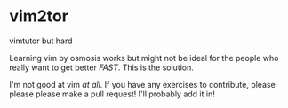 # vim2tor
vimtutor but hard

Learning vim by osmosis works but might not be ideal for the people who really want to get better *FAST*. This is the solution.

I'm not good at vim *at all*. If you have any exercises to contribute, please please please make a pull request! I'll probably add it in!

